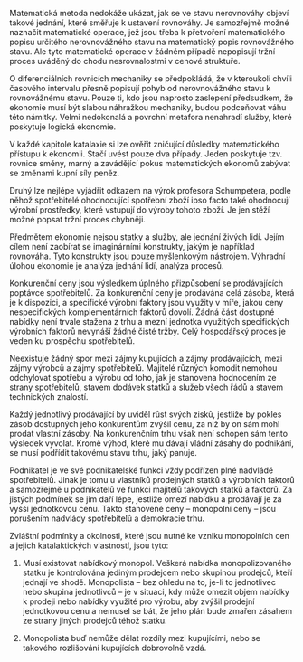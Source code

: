 Matematická metoda nedokáže ukázat, jak se ve stavu nerovnováhy objeví takové jednání, které směřuje k ustavení rovnováhy. Je samozřejmě možné naznačit matematické operace, jež jsou třeba k přetvoření matematického popisu určitého nerovnovážného stavu na matematický popis rovnovážného stavu. Ale tyto matematické operace v žádném případě nepopisují tržní proces uváděný do chodu nesrovnalostmi v cenové struktuře.

O diferenciálních rovnicích mechaniky se předpokládá, že v kteroukoli chvíli časového intervalu přesně popisují pohyb od nerovnovážného stavu k rovnovážnému stavu. Pouze ti, kdo jsou naprosto zaslepení předsudkem, že ekonomie musí být slabou náhražkou mechaniky, budou podceňovat váhu této námitky. Velmi nedokonalá a povrchní metafora nenahradí služby, které poskytuje logická ekonomie.

V každé kapitole katalaxie si lze ověřit zničující důsledky matematického přístupu k ekonomii. Stačí uvést pouze dva případy. Jeden poskytuje tzv. rovnice směny, marný a zavádějící pokus matematických ekonomů zabývat se změnami kupní síly peněz.

Druhý lze nejlépe vyjádřit odkazem na výrok profesora Schumpetera, podle něhož spotřebitelé ohodnocující spotřební zboží ipso facto také ohodnocují výrobní prostředky, které vstupují do výroby tohoto zboží. Je jen stěží možné popsat tržní proces chybněji.

Předmětem ekonomie nejsou statky a služby, ale jednání živých lidí. Jejím cílem není zaobírat se imaginárními konstrukty, jakým je například rovnováha. Tyto konstrukty jsou pouze myšlenkovým nástrojem. Výhradní úlohou ekonomie je analýza jednání lidí, analýza procesů.

Konkurenční ceny jsou výsledkem úplného přizpůsobení se prodávajících poptávce spotřebitelů. Za konkurenční ceny je prodávána celá zásoba, která je k dispozici, a specifické výrobní faktory jsou využity v míře, jakou ceny nespecifických komplementárních faktorů dovolí. Žádná část dostupné nabídky není trvale stažena z trhu a mezní jednotka využitých specifických výrobních faktorů nevynáší žádné čisté tržby. Celý hospodářský proces je veden ku prospěchu spotřebitelů.

Neexistuje žádný spor mezi zájmy kupujících a zájmy prodávajících, mezi zájmy výrobců a zájmy spotřebitelů. Majitelé různých komodit nemohou odchylovat spotřebu a výrobu od toho, jak je stanovena hodnocením ze strany spotřebitelů, stavem dodávek statků a služeb všech řádů a stavem technických znalostí.

Každý jednotlivý prodávající by uviděl růst svých zisků, jestliže by pokles zásob dostupných jeho konkurentům zvýšil cenu, za niž by on sám mohl prodat vlastní zásoby. Na konkurenčním trhu však není schopen sám tento výsledek vyvolat. Kromě výhod, které mu dávají vládní zásahy do podnikání, se musí podřídit takovému stavu trhu, jaký panuje.

Podnikatel je ve své podnikatelské funkci vždy podřízen plné nadvládě spotřebitelů. Jinak je tomu u vlastníků prodejných statků a výrobních faktorů a samozřejmě u podnikatelů ve funkci majitelů takových statků a faktorů. Za jistých podmínek se jim daří lépe, jestliže omezí nabídku a prodávají je za vyšší jednotkovou cenu. Takto stanovené ceny – monopolní ceny – jsou porušením nadvlády spotřebitelů a demokracie trhu.

Zvláštní podmínky a okolnosti, které jsou nutné ke vzniku monopolních cen a jejich katalaktických vlastností, jsou tyto:

1. Musí existovat nabídkový monopol. Veškerá nabídka monopolizovaného statku je kontrolována jediným prodejcem nebo skupinou prodejců, kteří jednají ve shodě. Monopolista – bez ohledu na to, je-li to jednotlivec nebo skupina jednotlivců – je v situaci, kdy může omezit objem nabídky k prodeji nebo nabídky využité pro výrobu, aby zvýšil prodejní jednotkovou cenu a nemusel se bát, že jeho plán bude zmařen zásahem ze strany jiných prodejců téhož statku.

2. Monopolista buď nemůže dělat rozdíly mezi kupujícími, nebo se takového rozlišování kupujících dobrovolně vzdá.